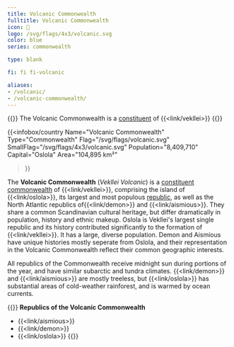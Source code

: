 ```yaml
---
title: Volcanic Commonwealth
fulltitle: Volcanic Commonwealth
icon: 🌹
logo: /svg/flags/4x3/volcanic.svg
color: blue
series: commonwealth

type: blank

fi: fi fi-volcanic

aliases:
- /volcanic/
- /volcanic-commonwealth/
---
```

{{<note series>}}
 The Volcanic Commonwealth is a [constituent](/constituents/) of {{<link/vekllei>}}
{{</note>}}

{{<infobox/country
   Name="Volcanic Commonwealth"
   Type="Commonwealth"
   Flag="/svg/flags/volcanic.svg"
   SmallFlag="/svg/flags/4x3/volcanic.svg"
   Population="8,409,710"
   Capital="Oslola"
   Area="104,895 km²"
 >}}

The <span class="fi fi-volcanic"></span> **Volcanic Commonwealth** (*Vekllei Volcanic*) is a [constituent commonwealth](/constituents/) of {{<link/vekllei>}}, comprising the island of {{<link/oslola>}}, its largest and most populous [republic](/republics/), as well as the North Atlantic republics of{{<link/demon>}} and {{<link/aismious>}}. They share a common Scandinavian cultural heritage, but differ dramatically in population, history and ethnic makeup. Oslola is Vekllei's largest single republic and its history contributed significantly to the formation of {{<link/vekllei>}}. It has a large, diverse population. Demon and Aismious have unique histories mostly seperate from Oslola, and their representation in the Volcanic Commonwealth reflect their common geographic interests.

All republics of the Commonwealth receive midnight sun during portions of the year, and have similar subarctic and tundra climates. {{<link/demon>}} and {{<link/aismious>}} are mostly treeless, but {{<link/oslola>}} has substantial areas of cold-weather rainforest, and is warmed by ocean currents.

{{<note panel>}}
**Republics of the Volcanic Commonwealth**

* {{<link/aismious>}}
* {{<link/demon>}}
* {{<link/oslola>}}
{{</note>}}